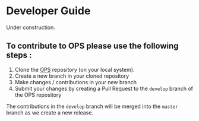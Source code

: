 # Developer Guide
Under construction.
<!-- 
## Code-generator
### Frontend API parser
### Target Parallel Templates
### Elemental Kernel Transformations
## Back-end Library
### Sequential and multi-threaded CPU
### MPI and Partitioning
### HDF5
### CUDA
### Cache blocking tiling and comm-avoiding optimizations
-->
## To contribute to OPS please use the following steps :

1. Clone the [OPS](https://github.com/OP-DSL/OPS) repository (on your local system).
2. Create a new branch in your cloned repository
3. Make changes / contributions in your new branch
4. Submit your changes by creating a Pull Request to the `develop` branch of the OPS repository

The contributions in the `develop` branch will be merged into the `master` branch as we create a new release.

<!--
## Git work flow for contribution
To facilitate the concept of "Version" and "Release", we adopt the [Gitflow Workflow model](#https://nvie.com/posts/a-successful-git-branching-model/).
### Overall work flow

1. Create develop branch from main

2. Create release branch from develop

   After creating a release branch, only documentation and bug fixes will be added this branch.

3. Create feature branches from develop

4. Merge a feature branch into the develop branch once completed

5. Merge release branch into develop and main once completed

6. Create a hotfix branch from main if an issue is identified

7. Merge a hotfix branch to both develop and main once fixed

See also https://www.atlassian.com/git/tutorials/comparing-workflows/gitflow-workflow.

### A few issues
Using the Gitflow model tends to produce a few long-live branches (e.g.,  feature), which may increase the risk of "conflicts" for intergration. To migrate this, we encourage the following practice

* Try to create short-lived branches with a few small commites when possbile (e.g., a hotfix branch)
* Once a branch properly merges or a feature finalised, delete the branch
* A feature branch tends to be long-live, try to split a feature into "milestones" and merge into the develop branch when finishing each milestone.

**The Gitflow tool will automatically delete a branch once it is finished.**
### Gitflow tool

see https://github.com/nvie/gitflow
-->
